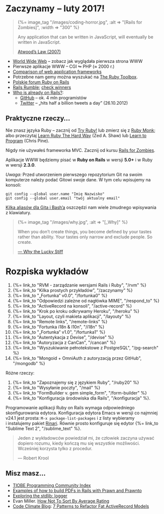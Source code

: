 # Zaczynamy  – luty 2017!

<blockquote>
  {%= image_tag "/images/coding-horror.jpg", :alt => "[Rails for Zombies]", :width => "300" %}
  <p>Any application that can be written in JavaScript,
    will eventually be written in JavaScript.</p>
  <p class="author"><a href="http://www.codinghorror.com/blog/2009/08/all-programming-is-web-programming.html">Atwood’s Law (2007)</a></p>
</blockquote>

* [World Wide Web](http://info.cern.ch/) – zobacz jak wyglądała pierwsza strona WWW
* Pierwsze aplikacje WWW – CGI ↬ PHP (≈ 2000 r.)
* [Comparison of web application frameworks](http://en.wikipedia.org/wiki/Comparison_of_web_application_frameworks)
* Potrzebne nam gemy można wyszukać na [The Ruby Toolbox](https://www.ruby-toolbox.com/).
* [Polskie forum Ruby on Rails](http://forum.rubyonrails.pl/)
* [Rails Rumble](http://blog.railsrumble.com/); [check winners](http://railsrumble.com/entries/winners)
* [Who is already on Rails?](http://rubyonrails.org/applications):
  - [GitHub](https://github.com/) – ok. 4 mln programistów
  - [Twitter](https://twitter.com/) – „hits half a billion tweets a day” (26.10.2012)


## Praktyczne rzeczy…

Nie znasz języka Ruby – zacznij od [Try Ruby!](http://tryruby.org/)
lub zmierz się z [Ruby Monk](http://rubymonk.com/);
albo przeczytaj [Learn Ruby The Hard Way](http://ruby.learncodethehardway.org/) (Zed A. Shaw)
lub [Learn to Program](http://pine.fm/LearnToProgram/) (Chris Pine).

Nigdy nie używałeś frameworka MVC. Zacznij od kursu
[Rails for Zombies](http://www.codeschool.com/courses/rails-for-zombies-redux).

Aplikacje WWW będziemy pisać w **Ruby on Rails** w wersji **5.0+**
i w Ruby w wersji **2.3.0**.

*Uwaga:* Przed utworzeniem pierwszego repozytorium Git
na swoim komputerze należy podać Gitowi swoje dane.
W tym celu wpisujemy na konsoli:

    git config --global user.name "Imię Nazwisko"
    git config --global user.email "twój aktualny email"

<a href="http://wbzyl.inf.ug.edu.pl/sp/git">Kilka aliasów dla Gita i Bash’a</a>
oszczędzi nam wiele żmudnego wpisywania z klawiatury.


<blockquote>
  {%= image_tag "/images/why.jpg", :alt => "[_Why]" %}
  <p>
    When you don’t create things, you become defined by your tastes
    rather than ability. Your tastes only narrow and exclude people.
    So create.
  </p>
  <p class="author"><a href="http://www.smashingmagazine.com/2010/05/15/why-a-tale-of-a-post-modern-genius/">— Why the Lucky Stiff</a></p>
</blockquote>

# Rozpiska wykładów

1. {%= link_to "RVM - zarządzanie wersjami Rails i Ruby", "/rvm" %}
1. {%= link_to "Kilka prostych przykładów", "/zaczynamy" %}
1. {%= link_to "„Fortunka” v0.0", "/fortunka0" %}
1. {%= link_to "Odpowiedzi zależne od nagłówka MIME", "/respond_to" %}
1. {%= link_to "ActiveRecord na konsoli", "/active-record" %}
1. {%= link_to "Krok po kroku odkrywamy Heroku", "/heroku" %}
1. {%= link_to "Layout, czyli makieta aplikacji", "/layouty" %}
1. {%= link_to "Remote links", "/remote-links" %}
1. {%= link_to "Fortunka i18n & l10n", "/i18n" %}
1. {%= link_to "„Fortunka” v1.0", "/fortunka1" %}
1. {%= link_to "Autentykacja z Devise", "/devise" %}
1. {%= link_to "Autoryzacja z CanCan", "/cancan" %}
1. {%= link_to "Wyszukiwanie pełnotekstowe z PostgreSQL", "/pg-search" %}
1. {%= link_to "Mongoid + OmniAuth z autoryzacją przez GitHub", "/mongodb" %}

Różne rzeczy:

1. {%= link_to "Zapoznajemy się z językiem Ruby", "/ruby20" %}
1. {%= link_to "Wysyłanie poczty", "/mail" %}
1. {%= link_to "FormBuilder v. gem simple_form", "/form-builder" %}
1. {%= link_to "Konfiguracja środowiska dla Rails", "/konfiguracja" %}.

Programowanie aplikacji Ruby on Rails wymaga odpowiedniego skonfigurowania edytora.
Konfiguracja edytora Emacs w wersji co najmniej v24.1 jest prosta:
`M-x package-list-packages` i z listy wybieramy i instalujemy pakiet
[Rinari](http://rinari.rubyforge.org/Navigation.html).
Równie prosto konfiguruje się edytor {%= link_to "Sublime Text 2", "/sublime_text" %}.


<blockquote>
  <p>
    Jeden z wykładowców powiedział mi, że człowiek
    zaczyna używać dopiero rozumu, kiedy kończą mu się
    wszystkie możliwości. Wcześniej korzysta tylko z procedur.
  </p>
  <p class="author">— Robert Krool</p>
</blockquote>


## Misz masz…

* [TIOBE Programming Community Index](http://www.tiobe.com/index.php/content/paperinfo/tpci/index.html)
* [Examples of how to build PDFs in Rails with Prawn and Prawnto](http://prawn.heroku.com/)
* [Exploring the stdlib: logger](http://rbjl.net/50-exploring-the-stdlib-logger)
* Evan Miller.
  [How Not To Sort By Average Rating](http://evanmiller.org/how-not-to-sort-by-average-rating.html)
* [Code Climate Blog](http://blog.codeclimate.com/):
  [7 Patterns to Refactor Fat ActiveRecord Models](http://blog.codeclimate.com/blog/2012/10/17/7-ways-to-decompose-fat-activerecord-models/)
